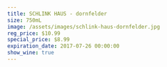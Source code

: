 ```yaml
---
title: SCHLINK HAUS - dornfelder
size: 750mL
image: /assets/images/schlink-haus-dornfelder.jpg
reg_price: $10.99
special_price: $8.99
expiration_date: 2017-07-26 00:00:00
show_wine: true
---
```



